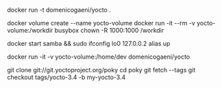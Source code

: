 docker run -t domenicogaeni/yocto .

docker volume create --name yocto-volume
docker run -it --rm -v yocto-volume:/workdir busybox chown -R 1000:1000 /workdir

docker start samba && sudo ifconfig lo0 127.0.0.2 alias up

docker run -it -v yocto-volume:/home/dev domenicogaeni/yocto

git clone git://git.yoctoproject.org/poky
cd poky
git fetch --tags
git checkout tags/yocto-3.4 -b my-yocto-3.4
